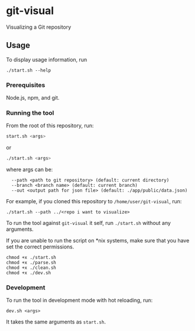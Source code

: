 # git-visual
Visualizing a Git repository

## Usage

To display usage information, run

```
./start.sh --help
```

### Prerequisites

Node.js, npm, and git.

### Running the tool

From the root of this repository, run:

```bash
start.sh <args>
```
or
```bash
./start.sh <args>
```
where args can be:
```
  --path <path to git repository> (default: current directory)
  --branch <branch name> (default: current branch)
  --out <output path for json file> (default: ./app/public/data.json)
```

For example, if you cloned this repository to `/home/user/git-visual`, run:

```
./start.sh --path ../<repo i want to visualize>
```

To run the tool against `git-visual` it self, run `./start.sh` without any arguments.

If you are unable to run the script on *nix systems, make sure that you have set the correct permissions.
```
chmod +x ./start.sh
chmod +x ./parse.sh
chmod +x ./clean.sh
chmod +x ./dev.sh
```

### Development

To run the tool in development mode with hot reloading, run:

```
dev.sh <args>
```

It takes the same arguments as `start.sh`.

